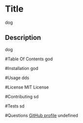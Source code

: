 
  # Title
  dog

  ## Description
  dog
  
  #Table Of Contents
  god

  #Installation
  god

  #Usage
  dds

  #License
  MIT License

  #Contributing
  sd

  #Tests
  sd

  #Questions
  [GitHub profile](DylanSlyter)
  undefined
  